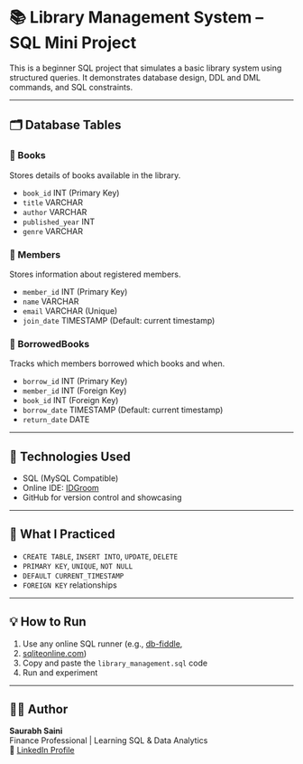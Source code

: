 # 📚 Library Management System – SQL Mini Project

This is a beginner SQL project that simulates a basic library system using structured queries. It demonstrates database design, DDL and DML commands, and SQL constraints.

---

## 🗂️ Database Tables

### 📘 Books
Stores details of books available in the library.
- `book_id` INT (Primary Key)
- `title` VARCHAR
- `author` VARCHAR
- `published_year` INT
- `genre` VARCHAR

### 👤 Members
Stores information about registered members.
- `member_id` INT (Primary Key)
- `name` VARCHAR
- `email` VARCHAR (Unique)
- `join_date` TIMESTAMP (Default: current timestamp)

### 🔁 BorrowedBooks
Tracks which members borrowed which books and when.
- `borrow_id` INT (Primary Key)
- `member_id` INT (Foreign Key)
- `book_id` INT (Foreign Key)
- `borrow_date` TIMESTAMP (Default: current timestamp)
- `return_date` DATE

---

## 🔧 Technologies Used
- SQL (MySQL Compatible)
- Online IDE: [IDGroom](https://idgroom.com/)  
- GitHub for version control and showcasing

---

## 🧪 What I Practiced

- `CREATE TABLE`, `INSERT INTO`, `UPDATE`, `DELETE`
- `PRIMARY KEY`, `UNIQUE`, `NOT NULL`
- `DEFAULT CURRENT_TIMESTAMP`
- `FOREIGN KEY` relationships

---

## 💡 How to Run
1. Use any online SQL runner (e.g., [db-fiddle](https://www.db-fiddle.com/),
2. [sqliteonline.com](https://sqliteonline.com))
3. Copy and paste the `library_management.sql` code
4. Run and experiment

---

## 🧑‍💻 Author
**Saurabh Saini**  
Finance Professional | Learning SQL & Data Analytics  
🔗 [LinkedIn Profile]([https://www.linkedin.com/in/saurabhsaini/](https://www.linkedin.com/in/saurabh-saini-4505b2b8/))
